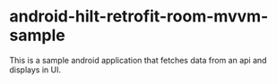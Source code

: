 # android-hilt-retrofit-room-mvvm-sample
This is a sample android application that fetches data from an api and displays in UI.
